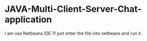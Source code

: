 # JAVA-Multi-Client-Server-Chat-application
I am use Netbeans IDE 11
just enter the file into netbeans and run it.
